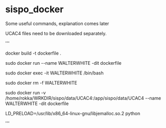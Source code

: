 # sispo_docker 

Some useful commands, explanation comes later

UCAC4 files need to be downloaded separately. 


'''

docker build -t dockerfile .

sudo docker run --name WALTERWHITE -dit dockerfile

sudo docker exec -it WALTERWHITE /bin/bash

sudo docker rm -f WALTERWHITE

sudo docker run -v /home/rokka/WRKDIR/sispo/data/UCAC4:/app/sispo/data/UCAC4 --name WALTERWHITE -dit dockerfile

LD_PRELOAD=/usr/lib/x86_64-linux-gnu/libjemalloc.so.2 python

'''
